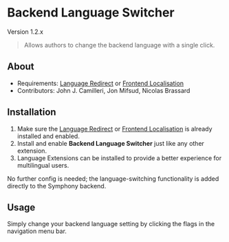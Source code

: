 # Backend Language Switcher #

Version 1.2.x

> Allows authors to change the backend language with a single click.

## About ##

- Requirements: [Language Redirect][1] or [Frontend Localisation][2]
- Contributors: John J. Camilleri, Jon Mifsud, Nicolas Brassard

## Installation ##

 1. Make sure the [Language Redirect][1] or [Frontend Localisation][2] is already installed and enabled.
 2. Install and enable **Backend Language Switcher** just like any other extension.
 3. Language Extensions can be installed to provide a better experience for multilingual users.

No further config is needed; the language-switching functionality is added directly to the Symphony backend.

## Usage ##

Simply change your backend language setting by clicking the flags in the navigation menu bar.


  [1]: http://symphonyextensions.com/extensions/language_redirect/
  [2]: http://symphonyextensions.com/extensions/frontend_localisation/